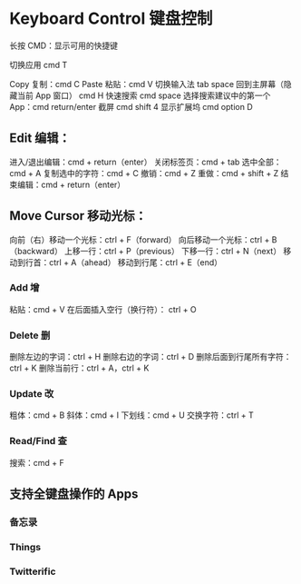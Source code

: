 # Keyboard Control 键盘控制


长按 CMD：显示可用的快捷键

切换应用 cmd T

Copy 复制：cmd C
Paste 粘贴：cmd V
切换输入法 tab space
回到主屏幕（隐藏当前 App 窗口） cmd H
快速搜索 cmd space
选择搜索建议中的第一个 App：cmd return/enter
截屏 cmd shift 4
显示扩展坞 cmd option D


## Edit 编辑：
进入/退出编辑：cmd + return（enter）
关闭标签页：cmd + tab
选中全部：cmd + A
复制选中的字符：cmd + C
撤销：cmd + Z
重做：cmd + shift + Z
结束编辑：cmd + return（enter）

## Move Cursor 移动光标：
向前（右）移动一个光标：ctrl + F（forward）
向后移动一个光标：ctrl + B（backward）
上移一行：ctrl + P（previous）
下移一行：ctrl + N（next）
移动到行首：ctrl + A（ahead）
移动到行尾：ctrl + E（end）

### Add 增
粘贴：cmd + V
在后面插入空行（换行符）： ctrl + O

### Delete 删
删除左边的字词：ctrl + H
删除右边的字词：ctrl + D
删除后面到行尾所有字符：ctrl + K
删除当前行：ctrl + A，ctrl + K


### Update 改
粗体：cmd + B
斜体：cmd + I
下划线：cmd + U
交换字符：ctrl + T

### Read/Find 查
搜索：cmd + F



## 支持全键盘操作的 Apps

### 备忘录


### Things


### Twitterific